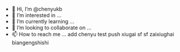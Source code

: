 - 👋 Hi, I’m @chenyukb
- 👀 I’m interested in ...
- 🌱 I’m currently learning ...
- 💞️ I’m looking to collaborate on ...
- 📫 How to reach me ...
add chenyu test
push
xiugai sf
sf zaixiughai 
  biangengshishi
<!---
chenyukb/chenyukb is a ✨ special ✨ repository because its `README.md` (this file) appears on your GitHub profile.
You can click the Preview link to take a look at your changes.
--->
